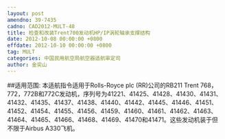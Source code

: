 ```yaml
---
layout: post
amendno: 39-7435
cadno: CAD2012-MULT-48
title: 检查和改装Trent700发动机HP/IP涡轮轴承支撑结构
date: 2012-10-08 00:00:00 +0800
effdate: 2012-10-10 00:00:00 +0800
tag: MULT
categories: 中国民用航空局航空器适航审定司
author: 金奕山
---
```


##适用范围:
本适航指令适用于Rolls-Royce plc (RR)公司的RB211 Trent 768， 772，772B和772C发动机，序列号为41221、41425、41428、41430、41431、 41432、41435、41437、41438、41440、41442、41445、41446、41451、 41452、41454、41455、41456、41459、41460、41461、41462、41463、 41464、41465、41466、41468、41469、41470和41471。这些发动机装于但不限于Airbus A330飞机。

